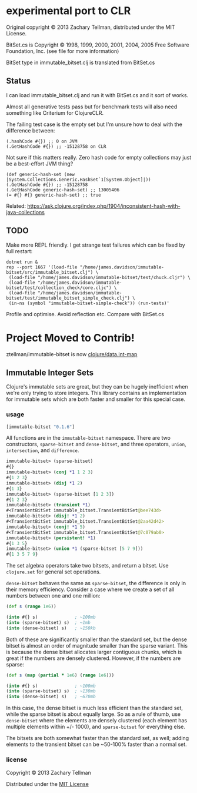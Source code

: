 # experimental port to CLR

Original copyright © 2013 Zachary Tellman, distributed under the MIT License.

BitSet.cs is Copyright © 1998, 1999, 2000, 2001, 2004, 2005  Free Software Foundation, Inc.  (see file for more information)

BitSet type in immutable_bitset.clj is translated from BitSet.cs

## Status

I can load immutable_bitset.clj and run it with BitSet.cs and it sort of works.

Almost all generative tests pass but for benchmark tests will also need something like Criterium for ClojureCLR.

The failing test case is the empty set but I'm unsure how to deal with the difference between:

```
(.hashCode #{}) ;; 0 on JVM
(.GetHashCode #{}) ;; -15128758 on CLR
```

Not sure if this matters really. Zero hash code for empty collections may just be a best-effort JVM thing?

```
(def generic-hash-set (new |System.Collections.Generic.HashSet`1[System.Object]|))
(.GetHashCode #{}) ;; -15128758
(.GetHashCode generic-hash-set) ;; 13005406
(= #{} #{} generic-hash-set) ;; true
```

Related: https://ask.clojure.org/index.php/1904/inconsistent-hash-with-java-collections

## TODO

Make more REPL friendly. I get strange test failures which can be fixed by full restart:

```
dotnet run &
rep --port 1667 '(load-file "/home/james.davidson/immutable-bitset/src/immutable_bitset.clj") \
 (load-file "/home/james.davidson/immutable-bitset/test/chuck.cljr") \
 (load-file "/home/james.davidson/immutable-bitset/test/collection_check/core.cljc") \
 (load-file "/home/james.davidson/immutable-bitset/test/immutable_bitset_simple_check.clj") \
 (in-ns (symbol "immutable-bitset-simple-check")) (run-tests)'
```

Profile and optimise. Avoid reflection etc. Compare with BitSet.cs

# Project Moved to Contrib!

ztellman/immutable-bitset is now [clojure/data.int-map](https://github.com/clojure/data.int-map)

## Immutable Integer Sets

Clojure's immutable sets are great, but they can be hugely inefficient when we're only trying to store integers.  This library contains an implementation for immutable sets which are both faster and smaller for this special case.

### usage

```clj
[immutable-bitset "0.1.6"]
```

All functions are in the `immutable-bitset` namespace.  There are two constructors, `sparse-bitset` and `dense-bitset`, and three operators, `union`, `intersection`, and `difference`.

```clj
immutable-bitset> (sparse-bitset)
#{}
immutable-bitset> (conj *1 1 2 3)
#{1 2 3}
immutable-bitset> (disj *1 2)
#{1 3}
immutable-bitset> (sparse-bitset [1 2 3])
#{1 2 3}
immutable-bitset> (transient *1)
#<TransientBitSet immutable_bitset.TransientBitSet@bee743d>
immutable-bitset> (disj! *1 2)
#<TransientBitSet immutable_bitset.TransientBitSet@2aa42d42>
immutable-bitset> (conj! *1 5)
#<TransientBitSet immutable_bitset.TransientBitSet@7c079ab0>
immutable-bitset> (persistent! *1)
#{1 3 5}
immutable-bitset> (union *1 (sparse-bitset [5 7 9]))
#{1 3 5 7 9}
```

The set algebra operators take two bitsets, and return a bitset.  Use `clojure.set` for general set operations.

`dense-bitset` behaves the same as `sparse-bitset`, the difference is only in their memory efficiency.  Consider a case where we create a set of all numbers between one and one million:

```clj
(def s (range 1e6))

(into #{} s)              ; ~100mb
(into (sparse-bitset) s)  ; ~1mb
(into (dense-bitset) s)   ; ~150kb
```

Both of these are significantly smaller than the standard set, but the dense bitset is almost an order of magnitude smaller than the sparse variant.  This is because the dense bitset allocates larger contiguous chunks, which is great if the numbers are densely clustered.  However, if the numbers are sparse:

```clj
(def s (map (partial * 1e6) (range 1e6)))

(into #{} s)              ; ~100mb
(into (sparse-bitset) s)  ; ~130mb
(into (dense-bitset) s)   ; ~670mb
```

In this case, the dense bitset is much less efficient than the standard set, while the sparse bitset is about equally large.  So as a rule of thumb, use `dense-bitset` where the elements are densely clustered (each element has multiple elements within +/- 1000), and `sparse-bitset` for everything else.

The bitsets are both somewhat faster than the standard set, as well; adding elements to the transient bitset can be ~50-100% faster than a normal set.

### license

Copyright © 2013 Zachary Tellman

Distributed under the [MIT License](http://opensource.org/licenses/MIT)

